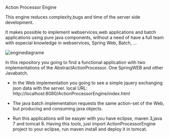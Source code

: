 Action Processor Engine

This engine reduces complexity,bugs and time of the server side development.

It makes possible to implement webservices,web applications and batch applications using pure java components, without a need of have a full team with especial knowledge in webservices, Spring Web, Batch, ...

![enginediagrame](https://cloud.githubusercontent.com/assets/12789651/8512304/0791f4d2-2313-11e5-96c9-e937eed7fef8.jpg)

In this repository you going to find a functional application with two implementations of the AbstractActionProcessor. One SpringWEB and other Javabatch.

- In the Web implementation you going to see a simple jquery exchanging json data with the server.
local URL: http://localhost:8080/ActionProcessorEngine/index.html

- The java batch implementation requests the same action-set of the Web, but producing and consuming java objects.

- Run this applications will be easyer with you have eclipse, maven 3,java 7 and tomcat 8. Having this tools, just import ActionProcessorEngine project to your eclipse, run maven install and deploy it in tomcat.
